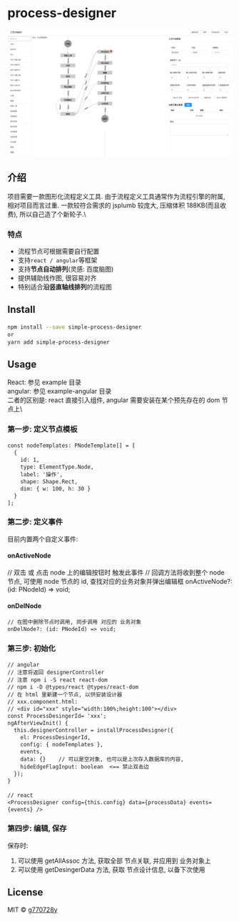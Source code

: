 # process-designer
![效果图](https://github.com/g770728y/process-desinger/raw/master/doc//%E6%95%88%E6%9E%9C%E5%9B%BE.png)
## 介绍

项目需要一款图形化流程定义工具. 由于流程定义工具通常作为流程引擎的附属, 相对项目而言过重. 一款较符合需求的 jsplumb 较庞大, 压缩体积 188KB(而且收费), 所以自己造了个新轮子.\

### 特点

- 流程节点可根据需要自行配置
- 支持`react / angular`等框架
- 支持**节点自动排列**(灵感: 百度脑图)
- 提供辅助线作图, 很容易对齐
- 特别适合**沿竖直轴线排列**的流程图

## Install

```bash
npm install --save simple-process-designer
or
yarn add simple-process-designer
```

## Usage

React: 参见 example 目录\
angular: 参见 example-angular 目录\
二者的区别是: react 直接引入组件, angular 需要安装在某个预先存在的 dom 节点上\

### 第一步: 定义节点模板

    const nodeTemplates: PNodeTemplate[] = [
      {
        id: 1,
        type: ElementType.Node,
        label: '操作',
        shape: Shape.Rect,
        dim: { w: 100, h: 30 }
      }
    ];

### 第二步: 定义事件

目前内置两个自定义事件:

#### onActiveNode

// 双击 或 点击 node 上的编辑按钮时 触发此事件
// 回调方法将收到整个 node 节点, 可使用 node 节点的 id, 查找对应的业务对象并弹出编辑框
onActiveNode?: (id: PNodeId) => void;

#### onDelNode

    // 在图中删除节点时调用, 同步调用 对应的 业务对象
    onDelNode?: (id: PNodeId) => void;

### 第三步: 初始化

    // angular
    // 注意将返回 designerController
    // 注意 npm i -S react react-dom
    // npm i -D @types/react @types/react-dom
    // 在 html 里新建一个节点, 以供安装设计器
    // xxx.component.html:
    // <div id="xxx" style="width:100%;height:100"></div>
    const ProcessDesingerId= 'xxx';
    ngAfterViewInit() {
      this.designerController = installProcessDesigner({
        el: ProcessDesingerId,
        config: { nodeTemplates },
        events,
        data: {}    // 可以是空对象, 也可以是上次存入数据库的内容,
        hideEdgeFlagInput: boolean  <== 禁止双击边
      });
    }

    // react
    <ProcessDesigner config={this.config} data={processData} events={events} />

### 第四步: 编辑, 保存

保存时:

1. 可以使用 getAllAssoc 方法, 获取全部 节点关联, 并应用到 业务对象上
2. 可以使用 getDesingerData 方法, 获取 节点设计信息, 以备下次使用

## License

MIT © [g770728y](https://github.com/g770728y)
